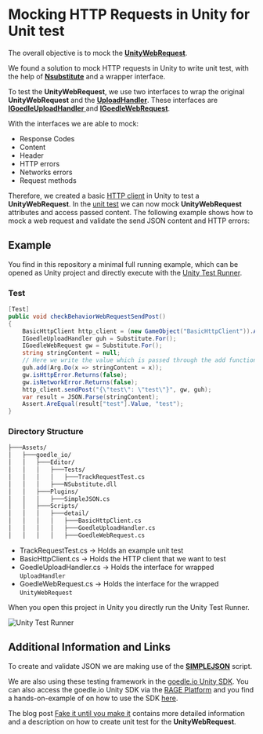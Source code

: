# Mocking HTTP Requests in Unity for Unit test 

The overall objective is to mock the [**UnityWebRequest**](https://docs.unity3d.com/ScriptReference/Networking.UnityWebRequest.html).

We found a solution to mock HTTP requests in Unity to write unit test, with the help of [**Nsubstitute**](http://nsubstitute.github.io/) and a wrapper interface.

To test the **UnityWebRequest**, we use two interfaces to wrap the original **UnityWebRequest** and the [**UploadHandler**](https://docs.unity3d.com/ScriptReference/Networking.UnityWebRequest-uploadHandler.html). These interfaces are [**IGoedleUploadHandler** ](https://github.com/goedleIO/unity_http_mocking/blob/master/Assets/goedle_io/Scripts/detail/GoedleUploadHandler.cs) and [**IGoedleWebRequest**](https://github.com/goedleIO/unity_http_mocking/blob/master/Assets/goedle_io/Scripts/detail/GoedleWebRequest.cs).

With the interfaces we are able to mock:

* Response Codes
* Content
* Header
* HTTP errors
* Networks errors
* Request methods

Therefore, we created a basic [HTTP client](https://github.com/goedleIO/unity_http_mocking/blob/master/Assets/goedle_io/Scripts/detail/BasicHttpClient.cs) in Unity to test a **UnityWebRequest**. In the [unit test](https://github.com/goedleIO/unity_http_mocking/blob/master/Assets/goedle_io/Editor/Tests/TrackRequestTest.cs) we can now mock **UnityWebRequest** attributes and access passed content. The following example shows how to mock a web request and validate the send JSON content and HTTP errors:

## Example

You find in this repository a minimal full running example, which can be opened as Unity project and directly execute with the [Unity Test Runner](https://docs.unity3d.com/Manual/testing-editortestsrunner.html). 

### Test
```C#
[Test]
public void checkBehaviorWebRequestSendPost()
{
    BasicHttpClient http_client = (new GameObject("BasicHttpClient")).AddComponent();
    IGoedleUploadHandler guh = Substitute.For();
    IGoedleWebRequest gw = Substitute.For();
    string stringContent = null;
    // Here we write the value which is passed through the add function to stringContent
    guh.add(Arg.Do(x => stringContent = x));
    gw.isHttpError.Returns(false);
    gw.isNetworkError.Returns(false);
    http_client.sendPost("{\"test\": \"test\"}", gw, guh);
    var result = JSON.Parse(stringContent);
    Assert.AreEqual(result["test"].Value, "test");
}
```

### Directory Structure

```bash
├───Assets/
│   ├───goedle_io/
│   │   ├───Editor/
│   │   │   ├───Tests/
│   │   │   │   ├───TrackRequestTest.cs
│   │   │   ├───NSubstitute.dll
│   │   ├───Plugins/
│   │   │   ├───SimpleJSON.cs
│   │   ├───Scripts/
│   │   │   ├───detail/
│   │   │   │   ├───BasicHttpClient.cs
│   │   │   │   ├───GoedleUploadHandler.cs
│   │   │   │   ├───GoedleWebRequest.cs
```

* TrackRequestTest.cs -> Holds an example unit test
* BasicHttpClient.cs -> Holds the HTTP client that we want to test
* GoedleUploadHandler.cs -> Holds the interface for wrapped `UploadHandler`
* GoedleWebRequest.cs -> Holds the interface for the wrapped `UnityWebRequest` 

When you open this project in Unity you directly run the Unity Test Runner.

![Unity Test Runner](http://www.goedle.io/unity/unity_test_runner.png "Unity Test Runner")


## Additional Information and Links

To create and validate JSON we are making use of the [**SIMPLEJSON**](http://wiki.unity3d.com/index.php/SimpleJSON) script. 

We are also using these testing framework in the [goedle.io Unity SDK](https://github.com/goedleIO/sdk_unity). You can also access the goedle.io Unity SDK via the [RAGE Platform](https://www.gamecomponents.eu/content/565) and you find a hands-on-example of on how to use the SDK [here](https://http://blog.goedle.io/2017/05/30/start-your-turbine-engines-goedle-io-now-supports-unity-and-offers-a-unity-tracking-sdk/?utm_source=blog&utm_medium=textlink&utm_campaign=github). 

The blog post [Fake it until you make it](https://http://blog.goedle.io) contains more detailed information and a description on how to create unit test for the **UnityWebRequest**.
